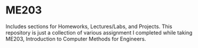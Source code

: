 # ME203
Includes sections for Homeworks, Lectures/Labs, and Projects.
This repository is just a collection of various assignment I completed while taking ME203, Introduction to Computer Methods for Engineers.
